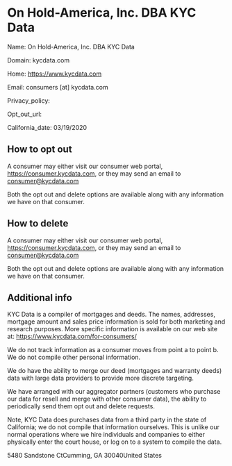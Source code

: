 
# On Hold-America, Inc. DBA KYC Data

Name: On Hold-America, Inc. DBA KYC Data

Domain: kycdata.com

Home: https://www.kycdata.com

Email: consumers [at] kycdata.com

Privacy_policy: 

Opt_out_url: 

California_date: 03/19/2020



## How to opt out

A consumer may either visit our consumer web portal, https://consumer.kycdata.com, or they may send an email to consumer@kycdata.com

Both the opt out and delete options are available along with any information we have on that consumer.

## How to delete

A consumer may either visit our consumer web portal, https://consumer.kycdata.com, or they may send an email to consumer@kycdata.com

Both the opt out and delete options are available along with any information we have on that consumer.

## Additional info

KYC Data is a compiler of mortgages and deeds. The names, addresses, mortgage amount and sales price information is sold for both marketing and research purposes. More specific information is available on our web site at: https://www.kycdata.com/for-consumers/

We do not track information as a consumer moves from point a to point b. We do not compile other personal information.

We do have the ability to merge our deed (mortgages and warranty deeds) data with large data providers to provide more discrete targeting.

We have arranged with our aggregator partners (customers who purchase our data for resell and merge with other consumer data), the ability to periodically send them opt out and delete requests.

Note, KYC Data does purchases data from a third party in the state of California; we do not compile that information ourselves. This is unlike our normal operations where we hire individuals and companies to either physically enter the court house, or log on to a system to compile the data.

5480 Sandstone CtCumming, GA 30040United States

